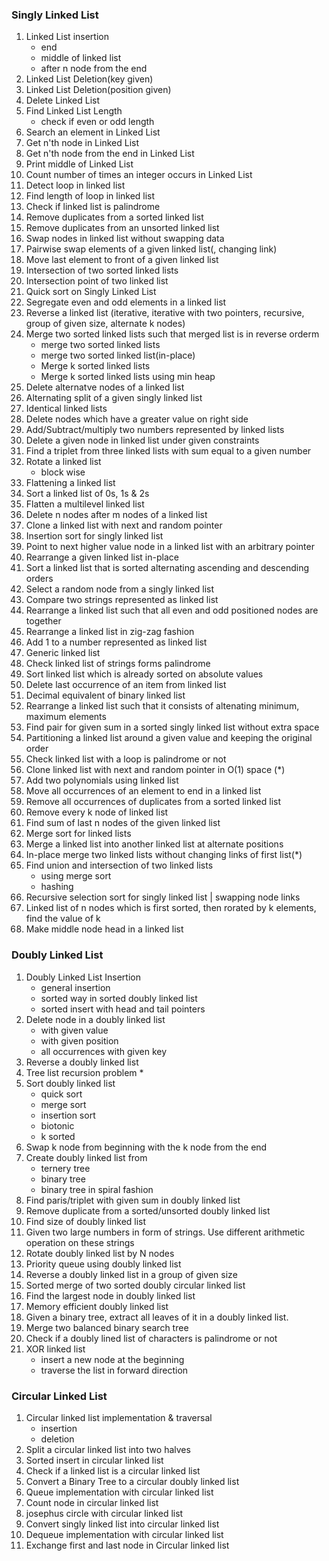 ### Singly Linked List

1. Linked List insertion
   - end 
   - middle of linked list
   - after n node from the end
2. Linked List Deletion(key given)
3. Linked List Deletion(position given) 
4. Delete Linked List
5. Find Linked List Length
    - check if even or odd length
6. Search an element in Linked List
7. Get n'th node in Linked List
8. Get n'th node from the end in Linked List
9. Print middle of Linked List
10. Count number of times an integer occurs in Linked List 
11. Detect loop in linked list
12. Find length of loop in linked list
13. Check if linked list is palindrome
14. Remove duplicates from a sorted linked list
15. Remove duplicates from an unsorted linked list
16. Swap nodes in linked list without swapping data
17. Pairwise swap elements of a given linked list(, changing link)
18. Move last element to front of a given linked list
19. Intersection of two sorted linked lists
20. Intersection point of two linked list
21. Quick sort on Singly Linked List
22. Segregate even and odd elements in a linked list
23. Reverse a linked list (iterative, iterative with two pointers, recursive, group of given size, alternate k nodes)
24. Merge two sorted linked lists such that merged list is in reverse orderm
    - merge two sorted linked lists
    - merge two sorted linked list(in-place)
    - Merge k sorted linked lists
    - Merge k sorted linked lists using min heap
25. Delete alternatve nodes of a linked list
26. Alternating split of a given singly linked list
27. Identical linked lists
28. Delete nodes which have a greater value on right side 
29. Add/Subtract/multiply two numbers represented by linked lists
30. Delete a given node in linked list under given constraints
31. Find a triplet from three linked lists with sum equal to a given number
32. Rotate a linked list
    - block wise
33. Flattening a linked list
34. Sort a linked list of 0s, 1s & 2s
35. Flatten a multilevel linked list
36. Delete n nodes after m nodes of a linked list
37. Clone a linked list with next and random pointer
38. Insertion sort for singly linked list
39. Point to next higher value node in a linked list with an arbitrary pointer
40. Rearrange a given linked list in-place
41. Sort a linked list that is sorted alternating ascending and descending orders
42. Select a random node from a singly linked list
43. Compare two strings represented as linked list
44. Rearrange a linked list such that all even and odd positioned nodes are together
45. Rearrange a linked list in zig-zag fashion
46. Add 1 to a number represented as linked list
47. Generic linked list
48. Check linked list of strings forms palindrome
49. Sort linked list which is already sorted on absolute values
50. Delete last occurrence of an item from linked list
51. Decimal equivalent of binary linked list
52. Rearrange a linked list such that it consists of altenating minimum, maximum elements
53. Find pair for given sum in a sorted singly linked list without extra space
54. Partitioning a linked list around a given value and keeping the original order
55. Check linked list with a loop is palindrome or not
56. Clone linked list with next and random pointer in O(1) space (*)
57. Add two polynomials using linked list
58. Move all occurrences of an element to end in a linked list
59. Remove all occurrences of duplicates from a sorted linked list
60. Remove every k node of linked list
61. Find sum of last n nodes of the given linked list
62. Merge sort for linked lists
63. Merge a linked list into another linked list at alternate positions
64. In-place merge two linked lists without changing links of first list(*)
65. Find union and intersection of two linked lists
    - using merge sort 
    - hashing
66. Recursive selection sort for singly linked list | swapping node links
67. Linked list of n nodes which is first sorted, then rorated by k elements, find the value of k
68. Make middle node head in a linked list

### Doubly Linked List

1. Doubly Linked List Insertion
   - general insertion
   - sorted way in sorted doubly linked list
   - sorted insert with head and tail pointers
2. Delete node in a doubly linked list
   - with given value
   - with given position
   - all occurrences with given key 
3. Reverse a doubly linked list
4. Tree list recursion problem *
5. Sort doubly linked list
    - quick sort
    - merge sort 
    - insertion sort
    - biotonic
    - k sorted
6. Swap k node from beginning with the k node from the end
7. Create doubly linked list from 
    - ternery tree
    - binary tree
    - binary tree in spiral fashion
8. Find paris/triplet with given sum in doubly linked list
9. Remove duplicate from a sorted/unsorted doubly linked list
10. Find size of doubly linked list
11. Given two large numbers in form of strings. Use different arithmetic operation on these strings
12. Rotate doubly linked list by N nodes
13. Priority queue using doubly linked list
14. Reverse a doubly linked list in a group of given size
15. Sorted merge of two sorted doubly circular linked list
16. Find the largest node in doubly linked list
17. Memory efficient doubly linked list
18. Given a binary tree, extract all leaves of it in a doubly linked list. 
19. Merge two balanced binary search tree
20.  Check if a doubly lined list of characters is palindrome or not
21. XOR linked list
    - insert a new node at the beginning
    - traverse the list in forward direction



### Circular Linked List
1. Circular linked list implementation & traversal
    - insertion
    - deletion
2. Split a circular linked list into two halves
3. Sorted insert in circular linked list
4. Check if a linked list is a circular linked list
5. Convert a Binary Tree to a circular doubly linked list
6. Queue implementation with circular linked list
7. Count node in circular linked list
8. josephus circle with circular linked list
9. Convert singly linked list into circular linked list
10. Dequeue implementation with circular linked list
11. Exchange first and last node in Circular linked list

